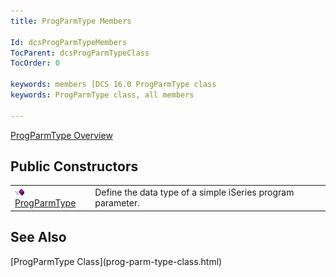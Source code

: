 ```yaml
---
title: ProgParmType Members

Id: dcsProgParmTypeMembers
TocParent: dcsProgParmTypeClass
TocOrder: 0

keywords: members [DCS 16.0 ProgParmType class 
keywords: ProgParmType class, all members

---
```


[ProgParmType Overview](prog-parm-type-class.html) 
## Public Constructors


|      |      |
| ---- | ---- |
| <img alt="public property" src="images/public-method.gif" x-maintain-ratio="TRUE" width="15" height="11" border="0" /> [ ProgParmType](prog-parm-type-constructors-main.html) | Define the data type of a simple iSeries program parameter. |



## See Also

<dl />
      [ProgParmType Class](prog-parm-type-class.html)

